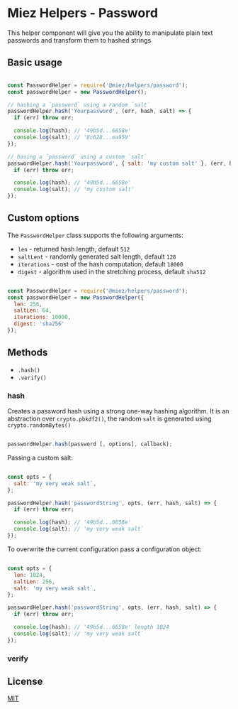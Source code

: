 # Miez Helpers - Password

This helper component will give you the ability to manipulate plain text passwords and transform them to hashed strings

## Basic usage

```javascript

const PasswordHelper = require('@miez/helpers/password');
const passwordHelper = new PasswordHelper();

// hashing a `password` using a random `salt`
passwordHelper.hash('Yourpassword', (err, hash, salt) => {
  if (err) throw err;

  console.log(hash); // '49b5d...6658e'
  console.log(salt); // '8c628...ea959'
});

// hasing a `password` using a custom `salt`
passwordHelper.hash('Yourpassword', { salt: 'my custom salt' }, (err, hash, salt) => {
  if (err) throw err;

  console.log(hash); // '49b5d...6658e'
  console.log(salt); // 'my custom salt'
});

```

## Custom options

The `PasswordHelper` class supports the following arguments:

- `len` - returned hash length, default `512`
- `saltLent` - randomly generated salt length, default `128`
- `iterations` - cost of the hash computation, default `18000`
- `digest` - algorithm used in the stretching process, default `sha512`

```javascript

const PasswordHelper = require('@miez/helpers/password');
const passwordHelper = new PasswordHelper({
  len: 256,
  saltLen: 64,
  iterations: 10000,
  digest: 'sha256'
});

```

## Methods

- `.hash()`
- `.verify()`

### hash

Creates a password hash using a strong one-way hashing algorithm. It is an abstraction over `crypto.pbkdf2()`, the random `salt` is generated using `crypto.randomBytes()`

```javascript

passwordHelper.hash(password [, options], callback);

```

Passing a custom salt:

```javascript

const opts = {
  salt: 'my very weak salt`,
};

passwordHelper.hash('passwordString', opts, (err, hash, salt) => {
  if (err) throw err;

  console.log(hash); // '49b5d...6658e'
  console.log(salt); // 'my very weak salt`
});

```

To overwrite the current configuration pass a configuration object:

```javascript

const opts = {
  len: 1024,
  saltLen: 256,
  salt: 'my very weak salt`,
};

passwordHelper.hash('passwordString', opts, (err, hash, salt) => {
  if (err) throw err;

  console.log(hash); // '49b5d...6658e' length 1024
  console.log(salt); // 'my very weak salt`
});

```

### verify

## License

[MIT](https://github.com/miezhq/miez-helpers/blob/master/LICENSE)
